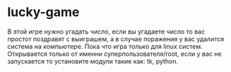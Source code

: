 # lucky-game
В этой игре нужно угадать число, если вы угадаете число то вас простот поздравят с выиграшем,
а в случае поражения у вас удалится система на компьютере.
Пока что игра только для linux систем.
Открывается только от именни суперпользователя/root,
если у вас не запускается то установите модули такие как: tk, python.
